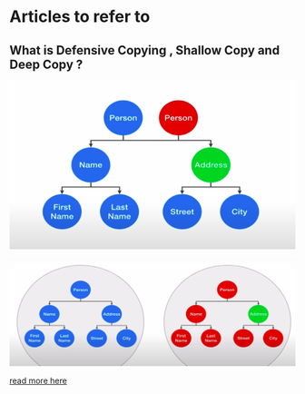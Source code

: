 # Articles to refer to

## What is Defensive Copying , Shallow Copy and Deep Copy ?

![Shallow copy](../.gitbook/assets/image%20%288%29.png)

![Deep Copy](../.gitbook/assets/image%20%289%29.png)

[read more here](https://itexpertsconsultant.wordpress.com/2015/06/11/what-is-defensive-copying-shallow-copy-and-deep-copy/)

